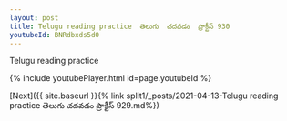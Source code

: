 ```yaml
---
layout: post
title: Telugu reading practice  తెలుగు  చదవడం  ప్రాక్టీస్ 930
youtubeId: BNRdbxds5d0
---
```

 
 
Telugu reading practice
 
 
 
 
 


{% include youtubePlayer.html id=page.youtubeId %}
 
[Next]({{ site.baseurl }}{% link  split1/_posts/2021-04-13-Telugu reading practice  తెలుగు  చదవడం  ప్రాక్టీస్ 929.md%})
 
